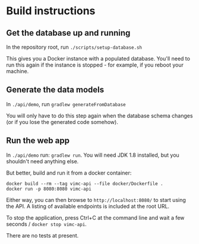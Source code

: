 # Build instructions
## Get the database up and running
In the repository root, run `./scripts/setup-database.sh`

This gives you a Docker instance with a populated database. You'll need to run this again if the instance is stopped - for example, if you reboot your machine.

## Generate the data models
In `./api/demo`, run `gradlew generateFromDatabase`

You will only have to do this step again when the database schema changes (or if you lose the generated code somehow).

## Run the web app
In `./api/demo` run: `gradlew run`. You will need JDK 1.8 installed, but you shouldn't need anything else.

But better, build and run it from a docker container:

```
docker build --rm --tag vimc-api --file docker/Dockerfile .
docker run -p 8080:8080 vimc-api
```

Either way, you can then browse to `http://localhost:8080/` to start using the API. A listing of available endpoints is included at the root URL.

To stop the application, press Ctrl+C at the command line and wait a few seconds / `docker stop vimc-api`.

There are no tests at present.
